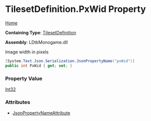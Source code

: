 # TilesetDefinition\.PxWid Property

[Home](../../../README.md)

**Containing Type**: [TilesetDefinition](../README.md)

**Assembly**: LDtkMonogame\.dll

  
 Image width in pixels 

```csharp
[System.Text.Json.Serialization.JsonPropertyName("pxWid")]
public int PxWid { get; set; }
```

### Property Value

[Int32](https://docs.microsoft.com/en-us/dotnet/api/system.int32)

### Attributes

* [JsonPropertyNameAttribute](https://docs.microsoft.com/en-us/dotnet/api/system.text.json.serialization.jsonpropertynameattribute)

